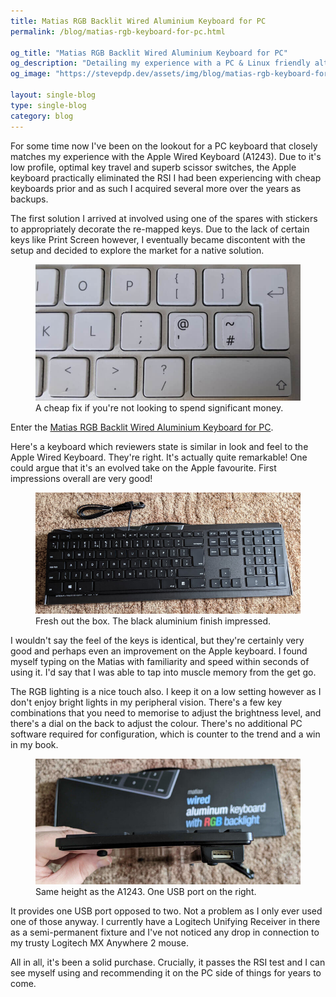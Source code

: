 ```yaml
---
title: Matias RGB Backlit Wired Aluminium Keyboard for PC
permalink: /blog/matias-rgb-keyboard-for-pc.html

og_title: "Matias RGB Backlit Wired Aluminium Keyboard for PC"
og_description: "Detailing my experience with a PC & Linux friendly alternative to Apple's wired USB keyboard."
og_image: "https://stevepdp.dev/assets/img/blog/matias-rgb-keyboard-for-pc-unboxed-lg.jpg"

layout: single-blog
type: single-blog
category: blog
---
```


For some time now I've been on the lookout for a PC keyboard that closely matches my experience with the Apple Wired Keyboard (A1243). Due to it's low profile, optimal key travel and superb scissor switches, the Apple keyboard practically eliminated the RSI I had been experiencing with cheap keyboards prior and as such I acquired several more over the years as backups.

The first solution I arrived at involved using one of the spares with stickers to appropriately decorate the re-mapped keys. Due to the lack of certain keys like Print Screen however, I eventually became discontent with the setup and decided to explore the market for a native solution.

<figure>
    <a href="/assets/img/blog/apple-wired-keyboard-with-pc-stickers-lg.jpg" target="_blank"><img src="/assets/img/blog/apple-wired-keyboard-with-pc-stickers-lg.jpg" width="800" alt="Apple Wired Keyboard with PC Stickers"></a>
    <figcaption>A cheap fix if you're not looking to spend significant money.</figcaption>
</figure>

Enter the <a href="https://matias.ca/aluminum/pc-rgb/" rel="nofollow noreferrer" target="_blank">Matias RGB Backlit Wired Aluminium Keyboard for PC</a>.

Here's a keyboard which reviewers state is similar in look and feel to the Apple Wired Keyboard. They're right. It's actually quite remarkable! One could argue that it's an evolved take on the Apple favourite. First impressions overall are very good!

<figure>
    <a href="/assets/img/blog/matias-rgb-keyboard-for-pc-unboxed-lg.jpg" target="_blank"><img src="/assets/img/blog/matias-rgb-keyboard-for-pc-unboxed-lg.jpg" width="800" alt="Apple Wired Keyboard with PC Stickers"></a>
    <figcaption>Fresh out the box. The black aluminium finish impressed.</figcaption>
</figure>

I wouldn't say the feel of the keys is identical, but they're certainly very good and perhaps even an improvement on the Apple keyboard. I found myself typing on the Matias with familiarity and speed within seconds of using it. I'd say that I was able to tap into muscle memory from the get go.

The RGB lighting is a nice touch also. I keep it on a low setting however as I don't enjoy bright lights in my peripheral vision. There's a few key combinations that you need to memorise to adjust the brightness level, and there's a dial on the back to adjust the colour. There's no additional PC software required for configuration, which is counter to the trend and a win in my book.

<figure>
    <a href="/assets/img/blog/matias-rgb-keyboard-for-pc-usb-port-lg.jpg" target="_blank"><img src="/assets/img/blog/matias-rgb-keyboard-for-pc-usb-port-lg.jpg" width="800" alt="Apple Wired Keyboard with PC Stickers"></a>
    <figcaption>Same height as the A1243. One USB port on the right.</figcaption>
</figure>

It provides one USB port opposed to two. Not a problem as I only ever used one of those anyway. I currently have a Logitech Unifying Receiver in there as a semi-permanent fixture and I've not noticed any drop in connection to my trusty Logitech MX Anywhere 2 mouse.

All in all, it's been a solid purchase. Crucially, it passes the RSI test and I can see myself using and recommending it on the PC side of things for years to come.
